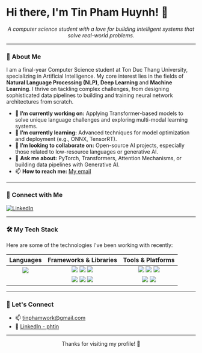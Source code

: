 # Hi there, I'm Tin Pham Huynh! 👋

<p align="center">
  <em>A computer science student with a love for building intelligent systems that solve real-world problems.</em>
</p>

---

### 🤖 **About Me**

I am a final-year Computer Science student at Ton Duc Thang University, specializing in Artificial Intelligence. My core interest lies in the fields of **Natural Language Processing (NLP)**, **Deep Learning** and **Machine Learning**. I thrive on tackling complex challenges, from designing sophisticated data pipelines to building and training neural network architectures from scratch.

-   🔭 **I’m currently working on:** Applying Transformer-based models to solve unique language challenges and exploring multi-modal learning systems.
-   🌱 **I’m currently learning:** Advanced techniques for model optimization and deployment (e.g., ONNX, TensorRT).
-   👯 **I’m looking to collaborate on:** Open-source AI projects, especially those related to low-resource languages or generative AI.
-   💬 **Ask me about:** PyTorch, Transformers, Attention Mechanisms, or building data pipelines with Generative AI.
-   📫 **How to reach me:** [My email](mailto:tinphamwork@gmail.com)

---

### 🔗 **Connect with Me**

<p align="left">
  <a href="https://www.linkedin.com/in/phtin/" target="_blank">
    <img src="https://img.shields.io/badge/LinkedIn-0077B5?style=for-the-badge&logo=linkedin&logoColor=white" alt="LinkedIn"/>
  </a>

</p>

---

### 🛠️ **My Tech Stack**

Here are some of the technologies I've been working with recently:

| **Languages** | **Frameworks & Libraries** | **Tools & Platforms** |
| :-------------: | :--------------------------: | :-------------------: |
| <img src="https://img.shields.io/badge/Python-3776AB?style=for-the-badge&logo=python&logoColor=white" /> | <img src="https://img.shields.io/badge/PyTorch-EE4C2C?style=for-the-badge&logo=pytorch&logoColor=white" /> <img src="https://img.shields.io/badge/Hugging Face-FFD21E?style=for-the-badge&logo=huggingface&logoColor=black" /> <img src="https://img.shields.io/badge/scikit--learn-F7931E?style=for-the-badge&logo=scikit-learn&logoColor=white" /> | <img src="https://img.shields.io/badge/Google Colab-F9AB00?style=for-the-badge&logo=googlecolab&logoColor=white" /> <img src="https://img.shields.io/badge/Jupyter-F37626?style=for-the-badge&logo=Jupyter&logoColor=white" /> <img src="https://img.shields.io/badge/Git-E44C30?style=for-the-badge&logo=git&logoColor=white" /> |
| | <img src="https://img.shields.io/badge/NumPy-013243?style=for-the-badge&logo=numpy&logoColor=white" /> <img src="https://img.shields.io/badge/Pandas-150458?style=for-the-badge&logo=pandas&logoColor=white" /> <img src="https://img.shields.io/badge/Matplotlib-3776AB?style=for-the-badge&logo=matplotlib&logoColor=white" /> | <img src="https://img.shields.io/badge/Google Drive-4285F4?style=for-the-badge&logo=googledrive&logoColor=white" /> <img src="https://img.shields.io/badge/VS Code-007ACC?style=for-the-badge&logo=visual-studio-code&logoColor=white" /> |

---

### 🤝 Let's Connect

- 📫 [tinphamwork@gmail.com](mailto:tinphamwork@gmail.com)
- 💼 [LinkedIn - phtin](https://www.linkedin.com/in/phtin)

---

<p align="center">
  Thanks for visiting my profile! 🌟
</p>
